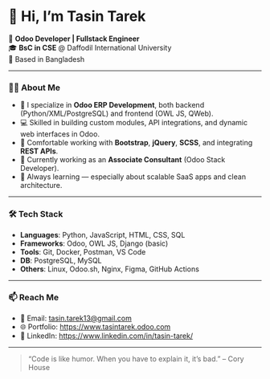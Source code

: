 # 👋 Hi, I’m Tasin Tarek

🔧 **Odoo Developer | Fullstack Engineer**  
🎓 **BsC in CSE** @ Daffodil International University  
📍 Based in Bangladesh  

---

### 👨‍💻 About Me

- 🧠 I specialize in **Odoo ERP Development**, both backend (Python/XML/PostgreSQL) and frontend (OWL JS, QWeb).
- 💻 Skilled in building custom modules, API integrations, and dynamic web interfaces in Odoo.
- 🔧 Comfortable working with **Bootstrap**, **jQuery**, **SCSS**, and integrating **REST APIs**.
- 🚀 Currently working as an **Associate Consultant** (Odoo Stack Developer).
- 🌱 Always learning — especially about scalable SaaS apps and clean architecture.

---

### 🛠️ Tech Stack

- **Languages**: Python, JavaScript, HTML, CSS, SQL  
- **Frameworks**: Odoo, OWL JS, Django (basic)  
- **Tools**: Git, Docker, Postman, VS Code  
- **DB**: PostgreSQL, MySQL  
- **Others**: Linux, Odoo.sh, Nginx, Figma, GitHub Actions  

---

### 📫 Reach Me

- 📧 Email: tasin.tarek13@gmail.com  
- 🌐 Portfolio: https://www.tasintarek.odoo.com 
- 💼 LinkedIn: https://www.linkedin.com/in/tasin-tarek/  

---

> “Code is like humor. When you have to explain it, it’s bad.” – Cory House
